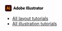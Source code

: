 <svg xmlns="http://www.w3.org/2000/svg" id="Group_142533" data-name="Group 142533" width="125.285" height="20.62" viewBox="0 0 125.285 20.62">
  <g id="Layer_2" data-name="Layer 2" transform="translate(0 0)">
    <g id="Surfaces" transform="translate(0 0)">
      <g id="Drawing_Surface" data-name="Drawing Surface">
        <g id="Outline_no_shadow" data-name="Outline no shadow">
          <path id="Path_82894" data-name="Path 82894" d="M3.745,0H17.4a3.746,3.746,0,0,1,3.745,3.745v13.13A3.746,3.746,0,0,1,17.4,20.62H3.745A3.746,3.746,0,0,1,0,16.875V3.745A3.746,3.746,0,0,1,3.745,0Z" transform="translate(0 0)" fill="#300"/>
        </g>
      </g>
    </g>
    <g id="Outlined_Mnemonics_Logos" data-name="Outlined Mnemonics Logos" transform="translate(4.365 4.571)">
      <g id="Ai">
        <path id="Path_82895" data-name="Path 82895" d="M17.315,20.922H14.037l-.667,2.071a.167.167,0,0,1-.17.128H11.54q-.142,0-.1-.156l2.838-8.172q.042-.128.085-.291a3.019,3.019,0,0,0,.057-.574.088.088,0,0,1,.074-.1.09.09,0,0,1,.025,0h2.256c.066,0,.1.024.113.071l3.221,9.08q.042.142-.085.142H18.18a.131.131,0,0,1-.142-.1Zm-2.767-1.788H16.79q-.085-.284-.2-.638t-.241-.759l-.255-.808q-.128-.4-.234-.781t-.191-.688h-.014a11.512,11.512,0,0,1-.3,1.135q-.2.638-.4,1.305t-.4,1.234Z" transform="translate(-11.431 -13.119)" fill="#ff9a00"/>
        <path id="Path_82896" data-name="Path 82896" d="M37.426,14.185a1.03,1.03,0,0,1-.78-.312,1.123,1.123,0,0,1-.3-.809,1.042,1.042,0,0,1,.319-.787,1.1,1.1,0,0,1,.787-.305,1.055,1.055,0,0,1,.8.305,1.1,1.1,0,0,1,.291.787,1.107,1.107,0,0,1-.305.809A1.088,1.088,0,0,1,37.426,14.185Zm-.979,7.647V15.05q0-.128.114-.128h1.745q.113,0,.113.128v6.782q0,.142-.113.142H36.575C36.49,21.973,36.447,21.926,36.447,21.832Z" transform="translate(-26.832 -11.971)" fill="#ff9a00"/>
      </g>
    </g>
  </g>
  <g id="Group_142532" data-name="Group 142532" transform="translate(26.902 4.572)">
    <path id="Path_82897" data-name="Path 82897" d="M73.039,21.021l-.678,2.091a.153.153,0,0,1-.155.113H70.566c-.1,0-.127-.057-.113-.141l2.826-8.153a2.565,2.565,0,0,0,.141-.861.1.1,0,0,1,.085-.1h2.261c.071,0,.1.015.113.085L79.087,23.1c.028.07.014.127-.071.127H77.179a.142.142,0,0,1-.155-.1L76.3,21.021Zm2.741-1.766c-.283-.932-.848-2.642-1.116-3.645H74.65c-.226.947-.735,2.5-1.1,3.645Z" transform="translate(-70.45 -13.207)"/>
    <path id="Path_82898" data-name="Path 82898" d="M93.313,18.542c0-2.02,1.512-3.716,4.1-3.716.113,0,.254.014.466.028V12.071a.09.09,0,0,1,.1-.1h1.781c.071,0,.084.029.084.085v8.35a7.9,7.9,0,0,0,.057,1.031c0,.071-.014.1-.1.127a7.1,7.1,0,0,1-2.783.566A3.382,3.382,0,0,1,93.313,18.542Zm4.564-2.006a1.465,1.465,0,0,0-.523-.07,1.885,1.885,0,0,0-2.02,1.978,1.768,1.768,0,0,0,1.879,2.006,2,2,0,0,0,.664-.085Z" transform="translate(-84.583 -11.972)"/>
    <path id="Path_82899" data-name="Path 82899" d="M119.985,23.064a3.488,3.488,0,1,1-6.966.042,3.458,3.458,0,0,1,3.518-3.66A3.363,3.363,0,0,1,119.985,23.064Zm-4.974.014c0,1.243.58,2.035,1.526,2.035.819,0,1.441-.706,1.441-2.006,0-1.1-.452-2.02-1.526-2.02C115.633,21.086,115.011,21.821,115.011,23.078Z" transform="translate(-96.764 -16.593)"/>
    <path id="Path_82900" data-name="Path 82900" d="M135.747,11.972c.113,0,.141.015.141.113v2.9a4.549,4.549,0,0,1,1.187-.155,3.234,3.234,0,0,1,3.391,3.363c0,2.642-2.091,3.942-4.239,3.942a7.4,7.4,0,0,1-2.218-.325.166.166,0,0,1-.085-.141V12.071c0-.071.028-.1.1-.1Zm.975,4.522a2.878,2.878,0,0,0-.834.113v3.829a2.176,2.176,0,0,0,.523.057,1.945,1.945,0,0,0,2.049-2.12A1.66,1.66,0,0,0,136.722,16.494Z" transform="translate(-109.686 -11.972)"/>
    <path id="Path_82901" data-name="Path 82901" d="M154.7,23.615c.071.805.636,1.469,2.021,1.469a4.377,4.377,0,0,0,1.738-.325c.042-.028.085-.014.085.071v1.342c0,.1-.028.141-.1.17a4.742,4.742,0,0,1-2.162.41,3.313,3.313,0,0,1-3.589-3.575,3.444,3.444,0,0,1,3.419-3.73A2.881,2.881,0,0,1,159.1,22.5a4.534,4.534,0,0,1-.071.947.122.122,0,0,1-.113.113,13.117,13.117,0,0,1-1.455.057Zm1.837-1.371a4.6,4.6,0,0,0,.706-.028v-.1a1.149,1.149,0,0,0-1.2-1.117,1.338,1.338,0,0,0-1.356,1.243Z" transform="translate(-121.29 -16.593)"/>
    <path id="Path_82902" data-name="Path 82902" d="M182.818,23.1c0,.084-.028.127-.127.127h-1.724c-.085,0-.113-.042-.113-.127v-9c0-.113.042-.127.113-.127h1.724c.085,0,.127.029.127.127Z" transform="translate(-138.695 -13.207)"/>
    <path id="Path_82903" data-name="Path 82903" d="M190.13,12.085c0-.07.028-.113.141-.113h1.681c.1,0,.141.043.141.113V20c0,.4.127.537.466.537a1.623,1.623,0,0,0,.254-.014c.056,0,.071.028.071.1v1.215c0,.113-.014.141-.1.169a2.315,2.315,0,0,1-.876.128c-1.017,0-1.78-.382-1.78-1.951Z" transform="translate(-144.429 -11.972)"/>
    <path id="Path_82904" data-name="Path 82904" d="M199.53,12.085c0-.07.028-.113.142-.113h1.681c.1,0,.141.043.141.113V20c0,.4.128.537.467.537a1.623,1.623,0,0,0,.254-.014c.056,0,.071.028.071.1v1.215c0,.113-.014.141-.1.169a2.315,2.315,0,0,1-.876.128c-1.018,0-1.781-.382-1.781-1.951Z" transform="translate(-150.24 -11.972)"/>
    <path id="Path_82905" data-name="Path 82905" d="M214.972,25.271a12.789,12.789,0,0,0,.085,1.456c.014.084-.028.113-.127.113h-1.5c-.113,0-.141-.028-.17-.1-.028-.128-.071-.311-.085-.438a2.876,2.876,0,0,1-1.936.679c-1.413,0-2.388-.777-2.388-2.728V19.93c0-.1.028-.113.127-.113H210.7c.085,0,.1.028.1.113v4.1c0,.763.325,1.257,1.1,1.257a1.563,1.563,0,0,0,1.1-.409V19.93c0-.085.042-.113.141-.113h1.71c.1,0,.113.028.113.113Z" transform="translate(-156.003 -16.821)"/>
    <path id="Path_82906" data-name="Path 82906" d="M230.461,21.015c-.664,0-.876.24-.876.48s.184.424,1,.735c1.71.622,2.246,1.286,2.246,2.289,0,1.343-1.046,2.233-2.911,2.233a4.57,4.57,0,0,1-2.049-.4.165.165,0,0,1-.1-.155V24.675c0-.085.057-.128.113-.085a4.011,4.011,0,0,0,2.077.565c.664,0,.961-.184.961-.48,0-.268-.24-.466-1.074-.777-1.6-.593-2.119-1.272-2.119-2.289,0-1.1.89-2.162,2.755-2.162a4.675,4.675,0,0,1,1.837.283.181.181,0,0,1,.1.184v1.413c0,.085-.057.141-.141.1A4.326,4.326,0,0,0,230.461,21.015Z" transform="translate(-167.674 -16.593)"/>
    <path id="Path_82907" data-name="Path 82907" d="M245.869,23.272c0,.085-.014.155-.1.184a3.509,3.509,0,0,1-1.258.2,1.757,1.757,0,0,1-1.95-2.021v-3.5h-.848c-.085-.014-.113-.042-.113-.127V16.617c0-.1.028-.127.127-.127h.848a15.475,15.475,0,0,1,.141-1.71.149.149,0,0,1,.127-.127l1.653-.212c.07-.014.113-.014.113.085-.043.438-.071,1.272-.071,1.964h1.3c.084,0,.113.028.113.113V18.03c0,.071-.029.085-.1.1h-1.328v3.024c0,.622.184.9.763.9A2.789,2.789,0,0,0,245.77,22c.056,0,.1.014.1.1Z" transform="translate(-176.246 -13.494)"/>
    <path id="Path_82908" data-name="Path 82908" d="M256.85,19.588a.156.156,0,0,1,.169.127,2.68,2.68,0,0,1,.156.791,2.949,2.949,0,0,1,2.246-1.06c.085,0,.113.028.113.113V21.3c0,.07-.028.1-.127.1a2.91,2.91,0,0,0-2.134.608L257.26,26.5c0,.084-.028.113-.127.113h-1.7c-.113,0-.141-.042-.141-.127V21.609c0-.608-.014-1.427-.071-1.922,0-.071.014-.1.085-.1Z" transform="translate(-184.667 -16.593)"/>
    <path id="Path_82909" data-name="Path 82909" d="M272.592,25.042c0,.368,0,.665.028,1,0,.028,0,.057-.028.071a7.8,7.8,0,0,1-3.08.636c-1.568,0-2.854-.721-2.854-2.36,0-1.5,1.314-2.289,3.193-2.289a6.061,6.061,0,0,1,.834.028v-.1c0-.269-.17-.89-1.357-.89a4.533,4.533,0,0,0-1.865.381.083.083,0,0,1-.127-.071V20.027a.123.123,0,0,1,.1-.142,5.315,5.315,0,0,1,2.218-.438,2.662,2.662,0,0,1,2.939,2.869Zm-1.907-1.455a5.278,5.278,0,0,0-.707-.043c-1,0-1.413.325-1.413.834,0,.466.353.848,1.243.848a2.854,2.854,0,0,0,.876-.127Z" transform="translate(-191.734 -16.593)"/>
    <path id="Path_82910" data-name="Path 82910" d="M287.955,23.272c0,.085-.014.155-.1.184a3.508,3.508,0,0,1-1.258.2,1.757,1.757,0,0,1-1.95-2.021v-3.5H283.8c-.085-.014-.113-.042-.113-.127V16.617c0-.1.028-.127.127-.127h.848a15.471,15.471,0,0,1,.141-1.71.15.15,0,0,1,.127-.127l1.654-.212c.071-.014.113-.014.113.085-.042.438-.071,1.272-.071,1.964h1.3c.085,0,.113.028.113.113V18.03c0,.071-.028.085-.1.1h-1.328v3.024c0,.622.184.9.763.9a2.785,2.785,0,0,0,.48-.057c.056,0,.1.014.1.1Z" transform="translate(-202.261 -13.494)"/>
    <path id="Path_82911" data-name="Path 82911" d="M303.086,23.064a3.488,3.488,0,1,1-6.966.042,3.458,3.458,0,0,1,3.518-3.66A3.363,3.363,0,0,1,303.086,23.064Zm-4.973.014c0,1.243.579,2.035,1.526,2.035.819,0,1.441-.706,1.441-2.006,0-1.1-.452-2.02-1.526-2.02C298.734,21.086,298.113,21.821,298.113,23.078Z" transform="translate(-209.946 -16.593)"/>
    <path id="Path_82912" data-name="Path 82912" d="M318.432,19.588a.156.156,0,0,1,.17.127,2.694,2.694,0,0,1,.155.791A2.95,2.95,0,0,1,321,19.447c.085,0,.113.028.113.113V21.3c0,.07-.028.1-.127.1a2.908,2.908,0,0,0-2.133.608l-.014,4.494c0,.084-.028.113-.127.113h-1.7c-.113,0-.141-.042-.141-.127V21.609c0-.608-.014-1.427-.071-1.922,0-.071.014-.1.085-.1Z" transform="translate(-222.734 -16.593)"/>
  </g>
</svg>

- [All layout tutorials](https://www.adobe.com/privacy.html)
- [All illustration tutorials](https://www.adobe.com/legal/terms.html)